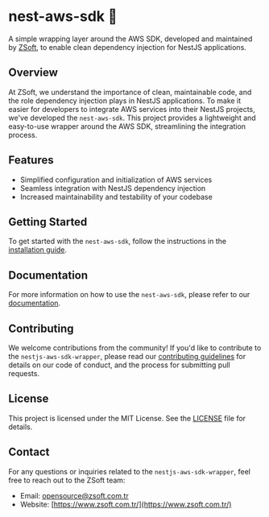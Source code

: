 # nest-aws-sdk 🚀

A simple wrapping layer around the AWS SDK, developed and maintained by [ZSoft](https://www.zsoft.com.tr/), to enable clean dependency injection for NestJS applications.

## Overview

At ZSoft, we understand the importance of clean, maintainable code, and the role dependency injection plays in NestJS applications. To make it easier for developers to integrate AWS services into their NestJS projects, we've developed the `nest-aws-sdk`. This project provides a lightweight and easy-to-use wrapper around the AWS SDK, streamlining the integration process.

## Features

- Simplified configuration and initialization of AWS services
- Seamless integration with NestJS dependency injection
- Increased maintainability and testability of your codebase

## Getting Started

To get started with the `nest-aws-sdk`, follow the instructions in the [installation guide](./docs/installation.md).

## Documentation

For more information on how to use the `nest-aws-sdk`, please refer to our [documentation](./docs/README.md).

## Contributing

We welcome contributions from the community! If you'd like to contribute to the `nestjs-aws-sdk-wrapper`, please read our [contributing guidelines](./CONTRIBUTING.md) for details on our code of conduct, and the process for submitting pull requests.

## License

This project is licensed under the MIT License. See the [LICENSE](./LICENSE) file for details.

## Contact

For any questions or inquiries related to the `nestjs-aws-sdk-wrapper`, feel free to reach out to the ZSoft team:

- Email: [opensource@zsoft.com.tr](mailto:opensource@zsoft.com.tr)
- Website: [https://www.zsoft.com.tr/](https://www.zsoft.com.tr/)

